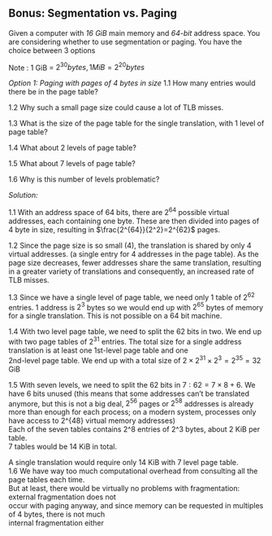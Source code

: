 ## Bonus: Segmentation vs. Paging

Given a computer with *16 GiB* main memory and *64-bit* address space. You are considering whether to use segmentation or paging. You have the choice between 3 options


Note : 1 GiB = $2^{30} bytes, 1 MiB =2^{20}bytes$

*Option 1: Paging with pages of 4 bytes in size*
1.1 How many entries would there be in the page table?

1.2 Why such a small page size could cause a lot of TLB misses.

1.3 What is the size of the page table for the single translation, with 1 level of page table?

1.4 What about 2 levels of page table?

1.5 What about 7 levels of page table?

1.6 Why is this number of levels problematic?

*Solution:*

1.1 With an address space of 64 bits, there are $2^{64}$ possible virtual addresses, each containing one byte. These are then divided into pages of 4 byte in size, resulting in $\frac{2^{64}}{2^2}=2^{62}$ pages.  

1.2 Since the page size is so small (4), the translation is shared by only 4 virtual addresses. (a single entry for 4 addresses in the page table). As the page size decreases, fewer addresses share the same translation, resulting in a greater variety of translations and consequently, an increased rate of TLB misses.

1.3 Since we have a single level of page table, we need only 1 table of $2^{62}$ entries. 1 address is $2^3$ bytes so we would end up with $2^{65}$ bytes of memory for a single translation. This is not possible on a 64 bit machine.

1.4 With two level page table, we need to split the 62 bits in two. We end up with two page tables of $2^{31}$ entries. The total size for a single address translation is at least one 1st-level page table and one  
2nd-level page table. We end up with a total size of $2\times 2^{31}\times 2^3 = 2^{35} = 32$ GiB  

1.5 With seven levels, we need to split the 62 bits in $7: 62=7\times 8 + 6$.
We have 6 bits unused (this means that some addresses can’t be translated anymore, but this is not a big deal, $2^{56}$ pages or $2^{58}$ addresses is already more than enough for each process; on a modern system, processes only have access to 2^{48} virtual memory addresses)  
Each of the seven tables contains 2^8 entries of 2^3 bytes, about 2 KiB per table.  
7 tables would be 14 KiB in total.  

A single translation would require only 14 KiB with 7 level page table.  
1.6 We have way too much computational overhead from consulting all the page tables each time.  
But at least, there would be virtually no problems with fragmentation: external fragmentation does not  
occur with paging anyway, and since memory can be requested in multiples of 4 bytes, there is not much  
internal fragmentation either